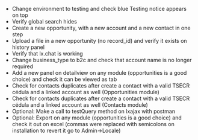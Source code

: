 - Change environment to testing and check blue Testing notice appears on top
- Verify global search hides
- Create a new opportunity, with a new account and a new contact in one step
- Upload a file in a new opportunity (no record_id) and verify it exists on history panel
- Verify that lx.chat is working
- Change business_type to b2c and check that account name is no longer required
- Add a new panel on detailview on any module (opportunities is a good choice) and check it can be viewed as tab
- Check for contacts duplicates after create a contact with a valid TSECR cédula and a linked account as well (Opportunities module)
- Check for contacts duplicates after create a contact with a valid TSECR cédula and a linked account as well (Contacts module)
- Optional: Make a call to testQuery method on lxajax with postman
- Optional: Export on any module (opportunities is a good choice) and check it out on excel (commas were replaced with semicolons on installation to revert it go to Admin->Locale)
